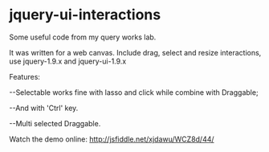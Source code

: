 jquery-ui-interactions
======================

Some useful code from my query works lab.

It was written for a web canvas. Include drag, select and resize interactions, use jquery-1.9.x and jquery-ui-1.9.x

Features: 

--Selectable works fine with lasso and click while combine with Draggable;

--And with 'Ctrl' key.

--Multi selected Draggable.

Watch the demo online: http://jsfiddle.net/xjdawu/WCZ8d/44/
